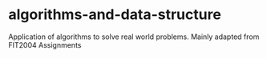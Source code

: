 # algorithms-and-data-structure
Application of algorithms to solve real world problems. Mainly adapted from FIT2004 Assignments
